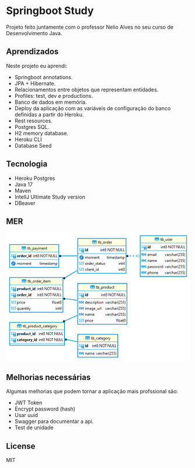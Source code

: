 # Springboot Study

Projeto feito juntamente com o professor Nelio Alves no seu curso de Desenvolvimento Java.

## Aprendizados

Neste projeto eu aprendi:

* Springboot annotations.
* JPA + Hibernate.
* Relacionamentos entre objetos que representam entidades.
* Profiles: test, dev e productions.
* Banco de dados em memória.
* Deploy da aplicação com as variáveis de configuração do banco definidas a partir do Heroku.
* Rest resources.
* Postgres SQL.
* H2 memory database.
* Heroku CLI
* Database Seed

## Tecnologia
- Heroku  Postgres
- Java 17
- Maven
- IntellJ Ultimate Study version
- DBeaver

## MER

<img src="https://github.com/Rod1Andrade/spring-boot-study/blob/main/database/model.png" />

## Melhorias necessárias

Algumas melhorias que podem tornar a aplicação mais profssional são:

* JWT Token
* Encrypt password (hash)
* Usar uuid
* Swagger para documentar a api.
* Test de unidade

## License

MIT
